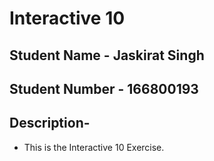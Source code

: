 # Interactive 10
## Student Name - Jaskirat Singh
## Student Number - 166800193

## Description-

- This is the Interactive 10 Exercise.